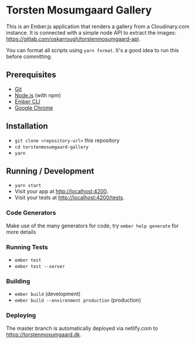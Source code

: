 # Torsten Mosumgaard Gallery

This is an Ember.js application that renders a gallery from a Cloudinary.com instance. It is connected with a simple node API to extract the images: https://gitlab.com/oskarrough/torstenmosumgaard-api.

You can format all scripts using `yarn format`. It's a good idea to run this before committing.

## Prerequisites

* [Git](https://git-scm.com/)
* [Node.js](https://nodejs.org/) (with npm)
* [Ember CLI](https://ember-cli.com/)
* [Google Chrome](https://google.com/chrome/)

## Installation

* `git clone <repository-url>` this repository
* `cd torstenmosumgaard-gallery`
* `yarn`

## Running / Development

* `yarn start`
* Visit your app at [http://localhost:4200](http://localhost:4200).
* Visit your tests at [http://localhost:4200/tests](http://localhost:4200/tests).

### Code Generators

Make use of the many generators for code, try `ember help generate` for more details

### Running Tests

* `ember test`
* `ember test --server`

### Building

* `ember build` (development)
* `ember build --environment production` (production)

### Deploying

The master branch is automatically deployed via netlify.com to https://torstenmosumgaard.dk.
